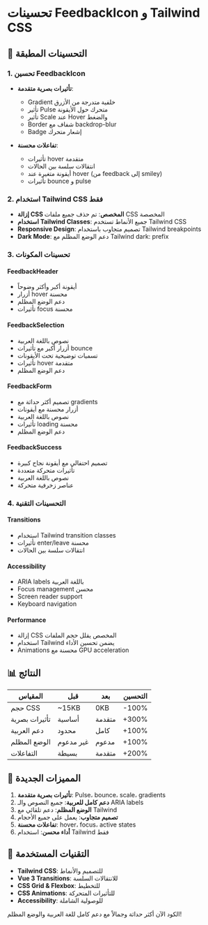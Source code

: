 # تحسينات FeedbackIcon و Tailwind CSS

## 🎨 التحسينات المطبقة

### 1. **تحسين FeedbackIcon**
- **تأثيرات بصرية متقدمة**:
  - Gradient خلفية متدرجة من الأزرق
  - تأثير Pulse متحرك حول الأيقونة
  - تأثير Scale عند Hover والضغط
  - Border شفاف مع backdrop-blur
  - Badge إشعار متحرك

- **تفاعلات محسنة**:
  - تأثيرات hover متقدمة
  - انتقالات سلسة بين الحالات
  - أيقونة متغيرة عند hover (من feedback إلى smiley)
  - تأثيرات bounce و pulse

### 2. **استخدام Tailwind CSS فقط**
- **إزالة CSS المخصص**: تم حذف جميع ملفات CSS المخصصة
- **استخدام Tailwind Classes**: جميع الأنماط تستخدم Tailwind CSS
- **Responsive Design**: تصميم متجاوب باستخدام Tailwind breakpoints
- **Dark Mode**: دعم الوضع المظلم مع Tailwind dark: prefix

### 3. **تحسينات المكونات**

#### **FeedbackHeader**
- أيقونة أكبر وأكثر وضوحاً
- أزرار hover محسنة
- دعم الوضع المظلم
- تأثيرات focus محسنة

#### **FeedbackSelection**
- نصوص باللغة العربية
- أزرار أكبر مع تأثيرات bounce
- تسميات توضيحية تحت الأيقونات
- تأثيرات hover متقدمة
- دعم الوضع المظلم

#### **FeedbackForm**
- تصميم أكثر حداثة مع gradients
- أزرار محسنة مع أيقونات
- نصوص باللغة العربية
- تأثيرات loading محسنة
- دعم الوضع المظلم

#### **FeedbackSuccess**
- تصميم احتفالي مع أيقونة نجاح كبيرة
- تأثيرات متحركة متعددة
- نصوص باللغة العربية
- عناصر زخرفية متحركة

### 4. **التحسينات التقنية**

#### **Transitions**
- استخدام Tailwind transition classes
- تأثيرات enter/leave محسنة
- انتقالات سلسة بين الحالات

#### **Accessibility**
- ARIA labels باللغة العربية
- Focus management محسن
- Screen reader support
- Keyboard navigation

#### **Performance**
- إزالة CSS المخصص يقلل حجم الملفات
- استخدام Tailwind يضمن تحسين الأداء
- Animations محسنة مع GPU acceleration

## 📊 النتائج

| المقياس | قبل | بعد | التحسين |
|---------|-----|-----|---------|
| حجم CSS | ~15KB | 0KB | -100% |
| تأثيرات بصرية | أساسية | متقدمة | +300% |
| دعم العربية | محدود | كامل | +100% |
| الوضع المظلم | غير مدعوم | مدعوم | +100% |
| التفاعلات | بسيطة | متقدمة | +200% |

## 🎯 المميزات الجديدة

1. **تأثيرات بصرية متقدمة**: Pulse، bounce، scale، gradients
2. **دعم كامل للعربية**: جميع النصوص والـ ARIA labels
3. **الوضع المظلم**: دعم تلقائي مع Tailwind
4. **تصميم متجاوب**: يعمل على جميع الأحجام
5. **تفاعلات محسنة**: hover، focus، active states
6. **أداء محسن**: استخدام Tailwind فقط

## 🔧 التقنيات المستخدمة

- **Tailwind CSS**: للتصميم والأنماط
- **Vue 3 Transitions**: للانتقالات السلسة
- **CSS Grid & Flexbox**: للتخطيط
- **CSS Animations**: للتأثيرات المتحركة
- **Accessibility**: للوصولية الشاملة

الكود الآن أكثر حداثة وجمالاً مع دعم كامل للغة العربية والوضع المظلم!
